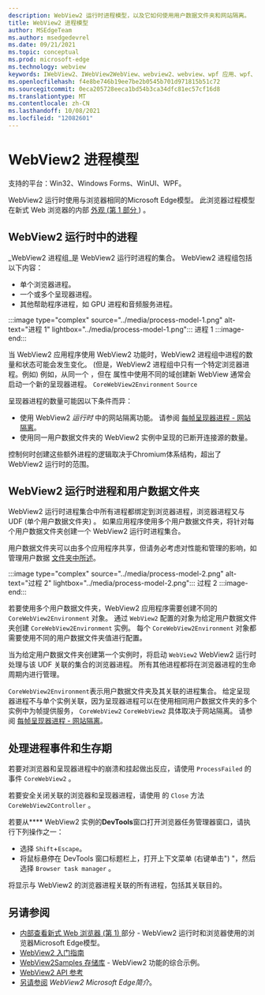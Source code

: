 ```yaml
---
description: WebView2 运行时进程模型，以及它如何使用用户数据文件夹和网站隔离。
title: WebView2 进程模型
author: MSEdgeTeam
ms.author: msedgedevrel
ms.date: 09/21/2021
ms.topic: conceptual
ms.prod: microsoft-edge
ms.technology: webview
keywords: IWebView2、IWebView2WebView、webview2、webview、wpf 应用、wpf、edge、ICoreWebView2、ICoreWebView2Host、浏览器控件、边缘 html
ms.openlocfilehash: f4e8be746b19ee7be2b0545b701d971815b51c72
ms.sourcegitcommit: 0eca205728eeca1bd54b3ca34dfc81ec57cf16d8
ms.translationtype: MT
ms.contentlocale: zh-CN
ms.lasthandoff: 10/08/2021
ms.locfileid: "12082601"
---
```

# <a name="the-webview2-process-model"></a>WebView2 进程模型

支持的平台：Win32、Windows Forms、WinUI、WPF。

WebView2 运行时使用与浏览器相同的Microsoft Edge模型。  此浏览器过程模型在新式 Web 浏览器的内部 [外观 (第 1 部分 ][GoogleDeveloperWebUpdates201809InsideBrowserPart1BrowserArchitecture]) 。


<!-- ====================================================================== -->
## <a name="processes-in-the-webview2-runtime"></a>WebView2 运行时中的进程

_WebView2 进程组_是 WebView2 运行时进程的集合。  WebView2 进程组包括以下内容：
*  单个浏览器进程。
*  一个或多个呈现器进程。
*  其他帮助程序进程，如 GPU 进程和音频服务进程。

:::image type="complex" source="../media/process-model-1.png" alt-text="进程 1" lightbox="../media/process-model-1.png":::
   进程 1
:::image-end:::

当 WebView2 应用程序使用 WebView2 功能时，WebView2 进程组中进程的数量和状态可能会发生变化。   (但是，WebView2 进程组中只有一个特定浏览器进程。例如) 例如，从同一个 ，但在 属性中使用不同的域创建新 WebView 通常会启动一个新的呈现器进程。 `CoreWebView2Environment` `Source`

呈现器进程的数量可能因以下条件而异：
*   使用 WebView2 _运行时_ 中的网站隔离功能。  请参阅 [每帧呈现器进程 - 网站隔离](https://developers.google.com/web/updates/2018/09/inside-browser-part1#site-isolation)。
*   使用同一用户数据文件夹的 WebView2 实例中呈现的已断开连接源的数量。

控制何时创建这些额外进程的逻辑取决于Chromium体系结构，超出了 WebView2 运行时的范围。


<!-- ====================================================================== -->
## <a name="webview2-runtime-processes-and-the-user-data-folder"></a>WebView2 运行时进程和用户数据文件夹

WebView2 运行时进程集合中所有进程都绑定到浏览器进程，浏览器进程又与 UDF (单个用户数据文件夹) 。  如果应用程序使用多个用户数据文件夹，将针对每个用户数据文件夹创建一个 WebView2 运行时进程集合。

用户数据文件夹可以由多个应用程序共享，但请务必考虑对性能和管理的影响，如管理用户数据 [文件夹中所述][WebView2ManageUDF]。

:::image type="complex" source="../media/process-model-2.png" alt-text="过程 2" lightbox="../media/process-model-2.png":::
   过程 2
:::image-end:::

若要使用多个用户数据文件夹，WebView2 应用程序需要创建不同的 `CoreWebView2Environment` 对象。  通过 `WebView2` 配置的对象为给定用户数据文件夹创建 `CoreWebView2Environment` 实例。  每个 `CoreWebView2Environment` 对象都需要使用不同的用户数据文件夹值进行配置。

当为给定用户数据文件夹创建第一个实例时，将启动 `WebView2` WebView2 运行时处理与该 UDF 关联的集合的浏览器进程。  所有其他进程都将在浏览器进程的生命周期内进行管理。

<!-- TODO: update with profile info -->
`CoreWebView2Environment`表示用户数据文件夹及其关联的进程集合。  给定呈现器进程不与单个实例关联，因为呈现器进程可以在使用相同用户数据文件夹的多个实例中为帧提供服务， `CoreWebView2` `CoreWebView2` 具体取决于网站隔离。  请参阅 [每帧呈现器进程 - 网站隔离](https://developers.google.com/web/updates/2018/09/inside-browser-part1#site-isolation)。


<!-- ====================================================================== -->
## <a name="handling-process-events-and-lifetime"></a>处理进程事件和生存期

若要对浏览器和呈现器进程中的崩溃和挂起做出反应，请使用 `ProcessFailed` 的 事件 `CoreWebView2` 。

<!-- todo: add info about the new APIs BrowserProcessExited and ProcessInfo -->

若要安全关闭关联的浏览器和呈现器进程，请使用 的 `Close` 方法 `CoreWebView2Controller` 。

若要从**** WebView2 实例的**DevTools**窗口打开浏览器任务管理器窗口，请执行下列操作之一：
*   选择 `Shift`+`Escape`。
*   将鼠标悬停在 DevTools 窗口标题栏上，打开上下文菜单 (右键单击") "，然后选择 `Browser task manager` 。

将显示与 WebView2 的浏览器进程关联的所有进程，包括其关联目的。


<!-- ====================================================================== -->
## <a name="see-also"></a>另请参阅

*  [内部查看新式 Web 浏览器 (第 1) ][GoogleDeveloperWebUpdates201809InsideBrowserPart1BrowserArchitecture]部分 - WebView2 运行时和浏览器使用的浏览器Microsoft Edge模型。
*  [WebView2 入门指南][Webview2IndexGetStarted]
*  [WebView2Samples 存储库][GithubMicrosoftedgeWebview2samples] - WebView2 功能的综合示例。
*  [WebView2 API 参考][DotnetApiMicrosoftWebWebview2WpfWebview2]
*  [另请参阅][Webview2IndexNextSteps] _WebView2 Microsoft Edge简介_。


<!-- ====================================================================== -->
<!-- links -->
[Webview2IndexGetStarted]: ../index.md#get-started "入门 - WebView2 Microsoft Edge简介|Microsoft Docs"
[Webview2IndexNextSteps]: ../index.md#see-also "另请参阅 - WebView2 Microsoft Edge简介|Microsoft Docs"
[WebView2ManageUDF]: ./user-data-folder.md "管理用户数据文件夹 | Microsoft Docs"
<!-- external links -->
[DotnetApiMicrosoftWebWebview2WpfWebview2]: /dotnet/api/microsoft.web.webview2.wpf.webview2 "WebView2 类|Microsoft Docs"

[GithubMicrosoftedgeWebview2samples]: https://github.com/MicrosoftEdge/WebView2Samples "WebView2 示例 - MicrosoftEdge/WebView2Samples | GitHub"

[GoogleDeveloperWebUpdates201809InsideBrowserPart1BrowserArchitecture]: https://developers.google.com/web/updates/2018/09/inside-browser-part1#browser-architecture "内部查看新式 Web 浏览器 (第 1 部分) "
